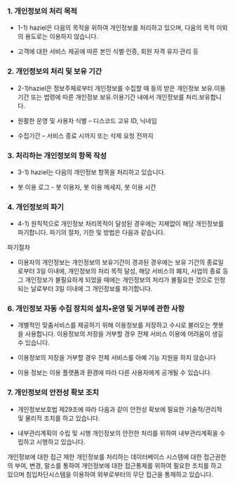 ### 1. 개인정보의 처리 목적
- 1-1) haziel은 다음의 목적을 위하여 개인정보를 처리하고 있으며, 다음의 목적 이외의 용도로는 이용하지 않습니다.

- 고객에 대한 서비스 제공에 따른 본인 식별·인증, 회원 자격 유지·관리 등

### 2. 개인정보의 처리 및 보유 기간
- 2-1)haziel은 정보주체로부터 개인정보를 수집할 때 동의 받은 개인정보 보유․이용기간 또는 법령에 따른 개인정보 보유․이용기간 내에서 개인정보를 처리․보유합니다.

- 원활한 운영 및 사용자 식별 – 디스코드 고유 ID, 닉네임
- 수집기간 – 서비스 종료 시까지 또는 삭제 요청 전까지


### 3. 처리하는 개인정보의 항목 작성
- 3-1) haziel는 다음의 개인정보 항목을 처리하고 있습니다.

- 봇 이용 로그 - 봇 이용자, 봇 이용 메세지, 봇 이용 시간


### 4. 개인정보의 파기
- 4-1) 원칙적으로 개인정보 처리목적이 달성된 경우에는 지체없이 해당 개인정보를 파기합니다. 파기의 절차, 기한 및 방법은 다음과 같습니다.

파기절차


- 이용자의 개인정보는 개인정보의 보유기간이 경과된 경우에는 보유 기간의 종료일로부터 3일 이내에, 개인정보의 처리 목적 달성, 해당 서비스의 폐지, 사업의 종료 등 그 개인정보가 불필요하게 되었을 때에는 개인정보의 처리가 불필요한 것으로 인정되는 날로부터 3일 이내에 그 개인정보를 파기합니다.

### 6. 개인정보 자동 수집 장치의 설치•운영 및 거부에 관한 사항
- 개별적인 맞춤서비스를 제공하기 위해 이용정보를 저장하고 수시로 불러오는 챗봇을 사용합니다. 이용정보의 저장을 거부할 경우 전체 서비스 이용에 어려움이 생길 수 있습니다.

- 이용정보의 저장을 거부할 경우 전체 서비스를 아예 기능 지원을 하지 않습니다

- 이용 정보는 이용 플랫폼과 환경에 따라 다른 사용자에게 공개될 수 있습니다.



### 7. 개인정보의 안전성 확보 조치
- 개인정보보호법 제29조에 따라 다음과 같이 안전성 확보에 필요한 기술적/관리적 및 물리적 조치를 하고 있습니다.

- 내부관리계획의 수립 및 시행
개인정보의 안전한 처리를 위하여 내부관리계획을 수립하고 시행하고 있습니다.

개인정보에 대한 접근 제한
개인정보를 처리하는 데이터베이스 시스템에 대한 접근권한의 부여, 변경, 말소를 통하여 개인정보에 대한 접근통제를 위하여 필요한 조치를 하고 있으며 침입차단시스템을 이용하여 외부로부터의 무단 접근을 통제하고 있습니다.
